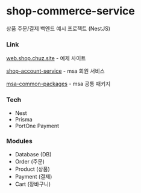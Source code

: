 # shop-commerce-service

상품 주문/결제 백엔드 예시 프로젝트 (NestJS)

### Link

[ web.shop.chuz.site](https://web.shop.chuz.site/) - 예제 사이트

[shop-account-service](https://github.com/Choi-Seunghwan/shop-account-service) - msa 회원 서비스

[msa-common-packages](https://github.com/Choi-Seunghwan/msa-common-packages) - msa 공통 패키지

### Tech

- Nest
- Prisma
- PortOne Payment

### Modules

- Database (DB)
- Order (주문)
- Product (상품)
- Payment (결제)
- Cart (장바구니)
